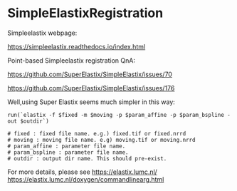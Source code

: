 # SimpleElastixRegistration

Simpleelastix webpage:

https://simpleelastix.readthedocs.io/index.html

Point-based Simpleelastix registration QnA:

https://github.com/SuperElastix/SimpleElastix/issues/70

https://github.com/SuperElastix/SimpleElastix/issues/176


Well,using Super Elastix seems much simpler in this way:
```
run(`elastix -f $fixed -m $moving -p $param_affine -p $param_bspline -out $outdir`)

# fixed : fixed file name. e.g.) fixed.tif or fixed.nrrd
# moving : moving file name. e.g) moving.tif or moving.nrrd
# param_affine : parameter file name.
# param_bspline : parameter file name.
# outdir : output dir name. This should pre-exist.
```
For more details, please see 
https://elastix.lumc.nl/
https://elastix.lumc.nl/doxygen/commandlinearg.html



